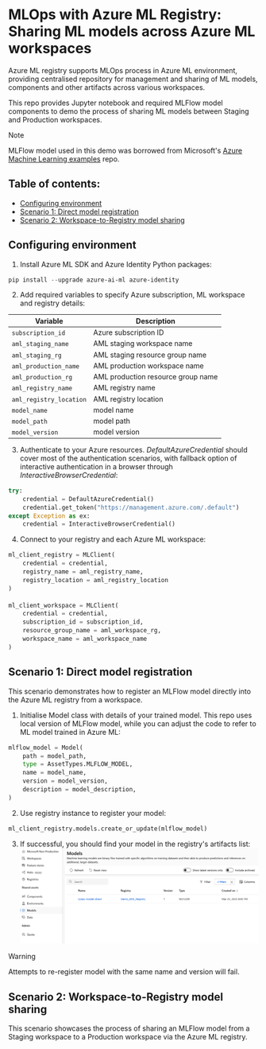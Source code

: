 # MLOps with Azure ML Registry: Sharing ML models across Azure ML workspaces

Azure ML registry supports MLOps process in Azure ML environment, providing centralised repository for management and sharing of ML models, components and other artifacts across various workspaces.

This repo provides Jupyter notebook and required MLFlow model components to demo the process of sharing ML models between Staging and Production workspaces.

> [!NOTE]
> MLFlow model used in this demo was borrowed from Microsoft's [Azure Machine Learning examples](https://github.com/Azure/azureml-examples) repo.

## Table of contents:
- [Configuring environment](#configuring-environment)
- [Scenario 1: Direct model registration](#scenario-1-direct-model-registration)
- [Scenario 2: Workspace-to-Registry model sharing](#scenario-2-workspace-to-registry-model-sharing)

## Configuring environment
1. Install Azure ML SDK and Azure Identity Python packages:
``` PowerShell
pip install --upgrade azure-ai-ml azure-identity
```
2. Add required variables to specify Azure subscription, ML workspace and registry details:

| Variable | Description |
| --- | --- |
| ```subscription_id``` | Azure subscription ID |
| ```aml_staging_name``` | AML staging workspace name |
| ```aml_staging_rg``` | AML staging resource group name |
| ```aml_production_name``` | AML production workspace name |
| ```aml_production_rg``` | AML production resource group name |
| ```aml_registry_name``` | AML registry name |
| ```aml_registry_location``` | AML registry location |
| ```model_name``` | model name |
| ```model_path``` | model path |
| ```model_version``` | model version |

3. Authenticate to your Azure resources. *DefaultAzureCredential* should cover most of the authentication scenarios, with fallback option of interactive authentication in a browser through *InteractiveBrowserCredential*:
``` Python
try:
    credential = DefaultAzureCredential()
    credential.get_token("https://management.azure.com/.default")
except Exception as ex:
    credential = InteractiveBrowserCredential()
```
4. Connect to your registry and each Azure ML workspace:
``` Python
ml_client_registry = MLClient(
    credential = credential,
    registry_name = aml_registry_name,
    registry_location = aml_registry_location
)

ml_client_workspace = MLClient(
    credential = credential,
    subscription_id = subscription_id,
    resource_group_name = aml_workspace_rg,
    workspace_name = aml_workspace_name
)
```

## Scenario 1: Direct model registration
This scenario demonstrates how to register an MLFlow model directly into the Azure ML registry from a workspace.
1. Initialise Model class with details of your trained model. This repo uses local version of MLFlow model, while you can adjust the code to refer to ML model trained in Azure ML:
``` Python
mlflow_model = Model(
    path = model_path,
    type = AssetTypes.MLFLOW_MODEL,
    name = model_name,
    version = model_version,
    description = model_description,
)
```
2. Use registry instance to register your model:
``` Python
ml_client_registry.models.create_or_update(mlflow_model)
```
3. If successful, you should find your model in the registry's artifacts list:
![AML_Registry_Direct](images/aml_registry_direct.png)
> [!WARNING]
> Attempts to re-register model with the same name and version will fail.

## Scenario 2: Workspace-to-Registry model sharing
This scenario showcases the process of sharing an MLFlow model from a Staging workspace to a Production workspace via the Azure ML registry.

